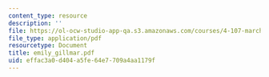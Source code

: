 ```yaml
---
content_type: resource
description: ''
file: https://ol-ocw-studio-app-qa.s3.amazonaws.com/courses/4-107-march-portfolio-seminar-fall-2003/effac3a0d404a5fe64e7709a4aa1179f_emily_gillmar.pdf
file_type: application/pdf
resourcetype: Document
title: emily_gillmar.pdf
uid: effac3a0-d404-a5fe-64e7-709a4aa1179f
---
```

